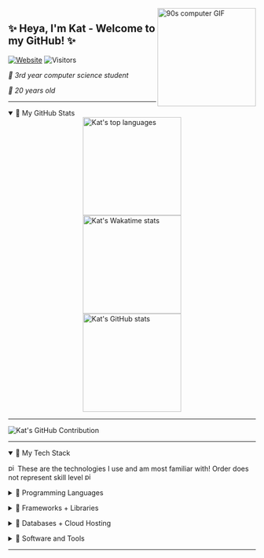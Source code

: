 <img src="https://media0.giphy.com/media/cTZ7btUisEisM/giphy.gif?cid=ecf05e47f08b6mxkmb120wsju1nv484qo0miw4z4foddczu0&ep=v1_gifs_search&rid=giphy.gif&ct=g" alt="90s computer GIF" align="right" width="200" height="200">

## ✨ Heya, I'm Kat - Welcome to my GitHub! ✨

[![Website](https://img.shields.io/website?label=strawberrykat.co.uk&style=for-the-badge&url=https%3A%2F%2Fstrawberrykat.co.uk&color=pink)](https://strawberrykat.co.uk)
![Visitors](https://api.visitorbadge.io/api/visitors?path=katsofroniou&label=Visitors!&countColor=%23ffc0cb&labelStyle=upper)

*🌸 3rd year computer science student*

*🌸 20 years old*

---

<details open>
  <summary>🌷 My GitHub Stats</summary>
      <div style="display: flex; flex-direction: column; align-items: center;">
    <img src="https://github-readme-stats.vercel.app/api/wakatime?username=KaterinaSof&show_icons=true&hide_border=true&border_radius=10&number_format=short&theme=dracula" alt="Kat's top languages" style="height: 200px;">
    <img src="https://github-readme-stats.vercel.app/api/top-langs/?username=katsofroniou&langs_count=5&exclude_repo=vercel,rcat,katsofroniou.github.io&layout=donut&show_icons=true&hide_border=true&border_radius=10&number_format=short&theme=dracula&hide=jupyter%20notebook" alt="Kat's Wakatime stats" style="height: 200px;">
    <img src="https://github-readme-stats.vercel.app/api?username=katsofroniou&show_icons=true&hide_border=true&border_radius=10&number_format=short&theme=dracula" alt="Kat's GitHub stats" style="height: 200px;">
  </div>
</details>

---

<img src="https://github-readme-activity-graph.vercel.app/graph?username=katsofroniou" alt="Kat's GitHub Contribution">

---

<details open>
  <summary>🌷 My Tech Stack</summary>

  <p style="margin-bottom: 5px;">
    <img src="https://github.com/katsofroniou/katsofroniou/assets/17657343/49b29e93-e452-4201-9d6c-f6f1548fb974" alt="pink-heart" width="15" height="15">
    These are the technologies I use and am most familiar with! Order does not represent skill level
    <img src="https://github.com/katsofroniou/katsofroniou/assets/17657343/49b29e93-e452-4201-9d6c-f6f1548fb974" alt="pink-heart" width="15" height="15">
  </p>

  <p style="margin-bottom: 5px;">
    <details>
      <summary>🌸 Programming Languages</summary>
      <img src="https://img.shields.io/badge/c-%2300599C.svg?style=for-the-badge&logo=c&logoColor=white">
      <img src="https://img.shields.io/badge/html5-%23E34F26.svg?style=for-the-badge&logo=html5&logoColor=white">
      <img src="https://img.shields.io/badge/java-%23ED8B00.svg?style=for-the-badge&logo=openjdk&logoColor=white">
      <img src="https://img.shields.io/badge/javascript-%23323330.svg?style=for-the-badge&logo=javascript&logoColor=%23F7DF1E">
      <img src="https://img.shields.io/badge/latex-%23008080.svg?style=for-the-badge&logo=latex&logoColor=white">
      <img src="https://img.shields.io/badge/markdown-%23000000.svg?style=for-the-badge&logo=markdown&logoColor=white">
      <img src="https://img.shields.io/badge/python-3670A0?style=for-the-badge&logo=python&logoColor=ffdd54">
      <img src="https://img.shields.io/badge/r-%23276DC3.svg?style=for-the-badge&logo=r&logoColor=white">
      <img src="https://img.shields.io/badge/typescript-%23007ACC.svg?style=for-the-badge&logo=typescript&logoColor=white">
    </details>
  </p>

  <p style="margin-bottom: 5px;">
    <details>
      <summary>🌸 Frameworks + Libraries</summary>
      <img src="https://img.shields.io/badge/Apache%20Hadoop-66CCFF?style=for-the-badge&logo=apachehadoop&logoColor=black">
      <img src="https://img.shields.io/badge/DJANGO-REST-ff1709?style=for-the-badge&logo=django&logoColor=white&color=ff1709&labelColor=gray">
      <img src="https://img.shields.io/badge/django-%23092E20.svg?style=for-the-badge&logo=django&logoColor=white">
      <img src="https://img.shields.io/badge/JWT-black?style=for-the-badge&logo=JSON%20web%20tokens">
      <img src="https://img.shields.io/badge/node.js-6DA55F?style=for-the-badge&logo=node.js&logoColor=white">
      <img src="https://img.shields.io/badge/pnpm-%234a4a4a.svg?style=for-the-badge&logo=pnpm&logoColor=f69220">
      <img src="https://img.shields.io/badge/react-%2320232a.svg?style=for-the-badge&logo=react&logoColor=%2361DAFB">
      <img src="https://img.shields.io/badge/SASS-hotpink.svg?style=for-the-badge&logo=SASS&logoColor=white">
      <img src="https://img.shields.io/badge/svelte-%23f1413d.svg?style=for-the-badge&logo=svelte&logoColor=white">
      <img src="https://img.shields.io/badge/vite-%23646CFF.svg?style=for-the-badge&logo=vite&logoColor=white">
      <img src="https://img.shields.io/badge/Matplotlib-%23ffffff.svg?style=for-the-badge&logo=Matplotlib&logoColor=black">
      <img src="https://img.shields.io/badge/numpy-%23013243.svg?style=for-the-badge&logo=numpy&logoColor=white">
      <img src="https://img.shields.io/badge/pandas-%23150458.svg?style=for-the-badge&logo=pandas&logoColor=white">
    </details>
  </p>

  <p style="margin-bottom: 5px;">
    <details>
      <summary>🌸 Databases + Cloud Hosting</summary>
      <img src="https://img.shields.io/badge/MongoDB-%234ea94b.svg?style=for-the-badge&logo=mongodb&logoColor=white">
      <img src="https://img.shields.io/badge/mysql-%2300f.svg?style=for-the-badge&logo=mysql&logoColor=white">
      <img src="https://img.shields.io/badge/postgres-%23316192.svg?style=for-the-badge&logo=postgresql&logoColor=white">
      <img src="https://img.shields.io/badge/sqlite-%2307405e.svg?style=for-the-badge&logo=sqlite&logoColor=white">
      <img src="https://img.shields.io/badge/AWS-%23FF9900.svg?style=for-the-badge&logo=amazon-aws&logoColor=white">
      <img src="https://img.shields.io/badge/heroku-%23430098.svg?style=for-the-badge&logo=heroku&logoColor=white">
      <img src="https://img.shields.io/badge/vercel-%23000000.svg?style=for-the-badge&logo=vercel&logoColor=white">
    </details>
  </p>

  <p style="margin-bottom: 5px;">
    <details>
      <summary>🌸 Software and Tools</summary>
      <img src="https://img.shields.io/badge/power_bi-F2C811?style=for-the-badge&logo=powerbi&logoColor=black">
      <img src="https://img.shields.io/badge/-RaspberryPi-C51A4A?style=for-the-badge&logo=Raspberry-Pi">
      <img src="https://img.shields.io/badge/Trello-%23026AA7.svg?style=for-the-badge&logo=Trello&logoColor=white">
      <img src="https://img.shields.io/badge/github-%23121011.svg?style=for-the-badge&logo=github&logoColor=white">
      <img src="https://img.shields.io/badge/Atom-%2366595C.svg?style=for-the-badge&logo=atom&logoColor=white">
      <img src="https://img.shields.io/badge/Eclipse-FE7A16.svg?style=for-the-badge&logo=Eclipse&logoColor=white">
      <img src="https://img.shields.io/badge/IntelliJIDEA-000000.svg?style=for-the-badge&logo=intellij-idea&logoColor=white">
      <img src="https://img.shields.io/badge/jupyter-%23FA0F00.svg?style=for-the-badge&logo=jupyter&logoColor=white">
      <img src="https://img.shields.io/badge/pycharm-143?style=for-the-badge&logo=pycharm&logoColor=black&color=black&labelColor=green">
      <img src="https://img.shields.io/badge/Visual%20Studio%20Code-0078d7.svg?style=for-the-badge&logo=visual-studio-code&logoColor=white">
      <img src="https://img.shields.io/badge/Microsoft_Excel-217346?style=for-the-badge&logo=microsoft-excel&logoColor=white">
      <img src="https://img.shields.io/badge/Fedora-294172?style=for-the-badge&logo=fedora&logoColor=white">
      <img src="https://img.shields.io/badge/Linux-FCC624?style=for-the-badge&logo=linux&logoColor=black">
      <img src="https://img.shields.io/badge/Ubuntu-E95420?style=for-the-badge&logo=ubuntu&logoColor=white">
      <img src="https://img.shields.io/badge/Windows-0078D6?style=for-the-badge&logo=windows&logoColor=white">
    </details>
  </p>

</details>


---
